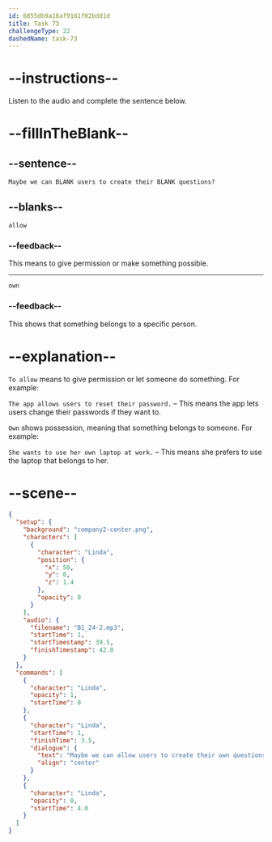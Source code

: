 ```yaml
---
id: 6855db9a18af9161f02bdd1d
title: Task 73
challengeType: 22
dashedName: task-73
---
```


<!-- (Audio) Linda: Maybe we can allow users to create their own questions? -->

# --instructions--

Listen to the audio and complete the sentence below.

# --fillInTheBlank--

## --sentence--

`Maybe we can BLANK users to create their BLANK questions?`

## --blanks--

`allow`

### --feedback--

This means to give permission or make something possible.

---

`own`

### --feedback--

This shows that something belongs to a specific person.

# --explanation--

`To allow` means to give permission or let someone do something. For example:

`The app allows users to reset their password.` – This means the app lets users change their passwords if they want to.

`Own` shows possession, meaning that something belongs to someone. For example:

`She wants to use her own laptop at work.` – This means she prefers to use the laptop that belongs to her.

# --scene--

```json
{
  "setup": {
    "background": "company2-center.png",
    "characters": [
      {
        "character": "Linda",
        "position": {
          "x": 50,
          "y": 0,
          "z": 1.4
        },
        "opacity": 0
      }
    ],
    "audio": {
      "filename": "B1_24-2.mp3",
      "startTime": 1,
      "startTimestamp": 39.5,
      "finishTimestamp": 42.0
    }
  },
  "commands": [
    {
      "character": "Linda",
      "opacity": 1,
      "startTime": 0
    },
    {
      "character": "Linda",
      "startTime": 1,
      "finishTime": 3.5,
      "dialogue": {
        "text": "Maybe we can allow users to create their own questions?",
        "align": "center"
      }
    },
    {
      "character": "Linda",
      "opacity": 0,
      "startTime": 4.0
    }
  ]
}
```
